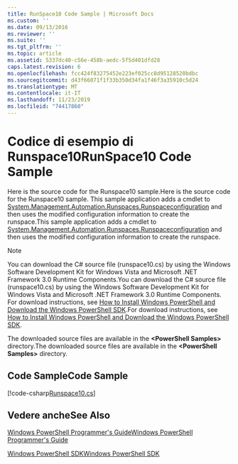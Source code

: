 ```yaml
---
title: RunSpace10 Code Sample | Microsoft Docs
ms.custom: ''
ms.date: 09/13/2016
ms.reviewer: ''
ms.suite: ''
ms.tgt_pltfrm: ''
ms.topic: article
ms.assetid: 5337dc40-c56e-458b-aedc-5f5d401dfd28
caps.latest.revision: 6
ms.openlocfilehash: fcc424f83275452e223ef025cc8d95128520bdbc
ms.sourcegitcommit: d43f66071f1f33b350d34fa1f46f3a35910c5d24
ms.translationtype: MT
ms.contentlocale: it-IT
ms.lasthandoff: 11/23/2019
ms.locfileid: "74417860"
---
```

# <a name="runspace10-code-sample"></a><span data-ttu-id="f22b9-102">Codice di esempio di Runspace10</span><span class="sxs-lookup"><span data-stu-id="f22b9-102">RunSpace10 Code Sample</span></span>

<span data-ttu-id="f22b9-103">Here is the source code for the Runspace10 sample.</span><span class="sxs-lookup"><span data-stu-id="f22b9-103">Here is the source code for the Runspace10 sample.</span></span> <span data-ttu-id="f22b9-104">This sample application adds a cmdlet to [System.Management.Automation.Runspaces.Runspaceconfiguration](/dotnet/api/System.Management.Automation.Runspaces.RunspaceConfiguration) and then uses the modified configuration information to create the runspace.</span><span class="sxs-lookup"><span data-stu-id="f22b9-104">This sample application adds a cmdlet to [System.Management.Automation.Runspaces.Runspaceconfiguration](/dotnet/api/System.Management.Automation.Runspaces.RunspaceConfiguration) and then uses the modified configuration information to create the runspace.</span></span>

> [!NOTE]
> <span data-ttu-id="f22b9-105">You can download the C# source file (runspace10.cs) by using the Windows Software Development Kit for Windows Vista and Microsoft .NET Framework 3.0 Runtime Components.</span><span class="sxs-lookup"><span data-stu-id="f22b9-105">You can download the C# source file (runspace10.cs) by using the Windows Software Development Kit for Windows Vista and Microsoft .NET Framework 3.0 Runtime Components.</span></span> <span data-ttu-id="f22b9-106">For download instructions, see [How to Install Windows PowerShell and Download the Windows PowerShell SDK](/powershell/scripting/developer/installing-the-windows-powershell-sdk).</span><span class="sxs-lookup"><span data-stu-id="f22b9-106">For download instructions, see [How to Install Windows PowerShell and Download the Windows PowerShell SDK](/powershell/scripting/developer/installing-the-windows-powershell-sdk).</span></span>
>
> <span data-ttu-id="f22b9-107">The downloaded source files are available in the **\<PowerShell Samples>** directory.</span><span class="sxs-lookup"><span data-stu-id="f22b9-107">The downloaded source files are available in the **\<PowerShell Samples>** directory.</span></span>

## <a name="code-sample"></a><span data-ttu-id="f22b9-108">Code Sample</span><span class="sxs-lookup"><span data-stu-id="f22b9-108">Code Sample</span></span>

[!code-csharp[Runspace10.cs](../../../../powershell-sdk-samples/SDK-2.0/csharp/Runspace10/Runspace10.cs#L11-L118 "Runspace10.cs")]

## <a name="see-also"></a><span data-ttu-id="f22b9-109">Vedere anche</span><span class="sxs-lookup"><span data-stu-id="f22b9-109">See Also</span></span>

[<span data-ttu-id="f22b9-110">Windows PowerShell Programmer's Guide</span><span class="sxs-lookup"><span data-stu-id="f22b9-110">Windows PowerShell Programmer's Guide</span></span>](./windows-powershell-programmer-s-guide.md)

[<span data-ttu-id="f22b9-111">Windows PowerShell SDK</span><span class="sxs-lookup"><span data-stu-id="f22b9-111">Windows PowerShell SDK</span></span>](../windows-powershell-reference.md)
